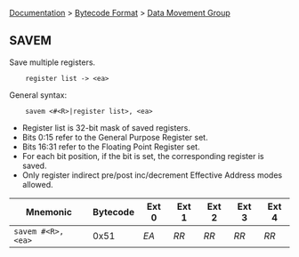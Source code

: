 [Documentation](../../README.md) > [Bytecode Format](../README.md) > [Data Movement Group](../InstructionsDataMovel.md)

## SAVEM

Save multiple registers.

        register list -> <ea>


General syntax:

        savem <#<R>|register list>, <ea>

* Register list is 32-bit mask of saved registers.
* Bits 0:15 refer to the General Purpose Register set.
* Bits 16:31 refer to the Floating Point Register set.
* For each bit position, if the bit is set, the corresponding register is saved.
* Only register indirect pre/post inc/decrement Effective Address modes allowed.

| Mnemonic | Bytecode | Ext 0 | Ext 1 | Ext 2 | Ext 3 | Ext 4 |
| - | - | - | - | - | - | - |
| `savem #<R>, <ea>` | 0x51 | *EA* | *RR* | *RR* | *RR* | *RR* |

